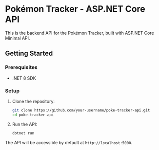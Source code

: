 # Pokémon Tracker - ASP.NET Core API

This is the backend API for the Pokémon Tracker, built with ASP.NET Core Minimal API.

## Getting Started

### Prerequisites

- .NET 8 SDK

### Setup

1. Clone the repository:
   ```bash
   git clone https://github.com/your-username/poke-tracker-api.git
   cd poke-tracker-api
   ```

2. Run the API:
   ```bash
   dotnet run
   ```

The API will be accessible by default at `http://localhost:5000`.
```
